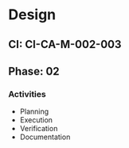 # Design

## CI: CI-CA-M-002-003
## Phase: 02

### Activities
- Planning
- Execution
- Verification
- Documentation
